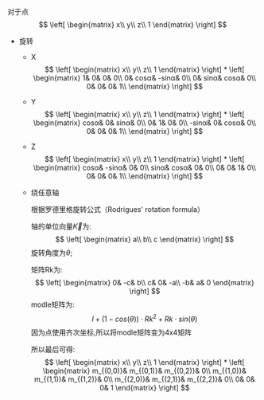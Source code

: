 对于点
$$
\left[
  \begin{matrix}
   x\\
   y\\
   z\\
   1
  \end{matrix}
\right]
$$

- 旋转
  - X
    $$
    \left[
      \begin{matrix}
       x\\
       y\\
       z\\
       1
      \end{matrix}
    \right]
      *
    \left[
      \begin{matrix}
       1& 0& 0& 0\\
       0& cosα& -sinα& 0\\
       0& sinα& cosα& 0\\
       0& 0& 0& 1\\
      \end{matrix}
    \right]
    $$

  - Y
    $$
    \left[
      \begin{matrix}
       x\\
       y\\
       z\\
       1
      \end{matrix}
    \right]
      *
    \left[
      \begin{matrix}
       cosα& 0& sinα& 0\\
       0& 1& 0& 0\\
       -sinα& 0& cosα& 0\\
       0& 0& 0& 1\\
      \end{matrix}
    \right]
    $$

  - Z
    $$
    \left[
      \begin{matrix}
       x\\
       y\\
       z\\
       1
      \end{matrix}
    \right]
      *
    \left[
      \begin{matrix}
       cosα& -sinα& 0& 0\\
       sinα& cosα& 0& 0\\
       0& 0& 1& 0\\
       0& 0& 0& 1\\
      \end{matrix}
    \right]
    $$

  - 绕任意轴

    根据罗德里格旋转公式（Rodrigues' rotation formula）

    轴的单位向量$\overrightarrow{K}$为:
    $$
    \left[
      \begin{matrix}
       a\\
       b\\
       c
      \end{matrix}
    \right]
    $$
    旋转角度为$\theta$;

    矩阵Rk为:
    $$
    \left[
      \begin{matrix}
        0& -c& b\\
        c& 0& -a\\
        -b& a& 0
      \end{matrix}
    \right]
    $$
    modle矩阵为:
    $$
    I + (1-cos(\theta)) \cdot Rk^2+Rk \cdot sin(\theta)
    $$
    因为点使用齐次坐标,所以将modle矩阵变为4x4矩阵

    所以最后可得:
    $$
    \left[
      \begin{matrix}
        x\\
        y\\
        z\\
        1
      \end{matrix}
    \right]
    *
    \left[
      \begin{matrix}
        m_{(0,0)}& m_{(0,1)}& m_{(0,2)}& 0\\
        m_{(1,0)}& m_{(1,1)}& m_{(1,2)}& 0\\
        m_{(2,0)}& m_{(2,1)}& m_{(2,2)}& 0\\
        0& 0& 0& 1
      \end{matrix}
    \right]
    $$